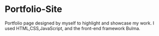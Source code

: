 # Portfolio-Site


Portfolio page designed by myself to highlight and showcase my work. I used HTML,CSS,JavaScript, and the front-end framework Bulma.
